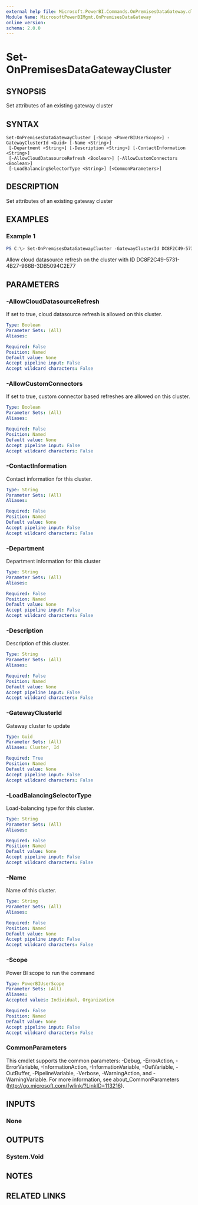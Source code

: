 ```yaml
---
external help file: Microsoft.PowerBI.Commands.OnPremisesDataGateway.dll-Help.xml
Module Name: MicrosoftPowerBIMgmt.OnPremisesDataGateway
online version:
schema: 2.0.0
---
```


# Set-OnPremisesDataGatewayCluster

## SYNOPSIS
Set attributes of an existing gateway cluster

## SYNTAX

```
Set-OnPremisesDataGatewayCluster [-Scope <PowerBIUserScope>] -GatewayClusterId <Guid> [-Name <String>]
 [-Department <String>] [-Description <String>] [-ContactInformation <String>]
 [-AllowCloudDatasourceRefresh <Boolean>] [-AllowCustomConnectors <Boolean>]
 [-LoadBalancingSelectorType <String>] [<CommonParameters>]
```

## DESCRIPTION
Set attributes of an existing gateway cluster

## EXAMPLES

### Example 1
```powershell
PS C:\> Set-OnPremisesDataGatewayCluster -GatewayClusterId DC8F2C49-5731-4B27-966B-3DB5094C2E77 -AllowCloudDatasourceRefresh true
```

Allow cloud datasource refresh on the cluster with ID DC8F2C49-5731-4B27-966B-3DB5094C2E77

## PARAMETERS

### -AllowCloudDatasourceRefresh
If set to true, cloud datasource refresh is allowed on this cluster.

```yaml
Type: Boolean
Parameter Sets: (All)
Aliases:

Required: False
Position: Named
Default value: None
Accept pipeline input: False
Accept wildcard characters: False
```

### -AllowCustomConnectors
If set to true, custom connector based refreshes are allowed on this cluster.

```yaml
Type: Boolean
Parameter Sets: (All)
Aliases:

Required: False
Position: Named
Default value: None
Accept pipeline input: False
Accept wildcard characters: False
```

### -ContactInformation
Contact information for this cluster.

```yaml
Type: String
Parameter Sets: (All)
Aliases:

Required: False
Position: Named
Default value: None
Accept pipeline input: False
Accept wildcard characters: False
```

### -Department
Department information for this cluster

```yaml
Type: String
Parameter Sets: (All)
Aliases:

Required: False
Position: Named
Default value: None
Accept pipeline input: False
Accept wildcard characters: False
```

### -Description
Description of this cluster.

```yaml
Type: String
Parameter Sets: (All)
Aliases:

Required: False
Position: Named
Default value: None
Accept pipeline input: False
Accept wildcard characters: False
```

### -GatewayClusterId
Gateway cluster to update

```yaml
Type: Guid
Parameter Sets: (All)
Aliases: Cluster, Id

Required: True
Position: Named
Default value: None
Accept pipeline input: False
Accept wildcard characters: False
```

### -LoadBalancingSelectorType
Load-balancing type for this cluster.

```yaml
Type: String
Parameter Sets: (All)
Aliases:

Required: False
Position: Named
Default value: None
Accept pipeline input: False
Accept wildcard characters: False
```

### -Name
Name of this cluster.

```yaml
Type: String
Parameter Sets: (All)
Aliases:

Required: False
Position: Named
Default value: None
Accept pipeline input: False
Accept wildcard characters: False
```

### -Scope
Power BI scope to run the command

```yaml
Type: PowerBIUserScope
Parameter Sets: (All)
Aliases:
Accepted values: Individual, Organization

Required: False
Position: Named
Default value: None
Accept pipeline input: False
Accept wildcard characters: False
```

### CommonParameters
This cmdlet supports the common parameters: -Debug, -ErrorAction, -ErrorVariable, -InformationAction, -InformationVariable, -OutVariable, -OutBuffer, -PipelineVariable, -Verbose, -WarningAction, and -WarningVariable. For more information, see about_CommonParameters (http://go.microsoft.com/fwlink/?LinkID=113216).

## INPUTS

### None

## OUTPUTS

### System.Void

## NOTES

## RELATED LINKS
